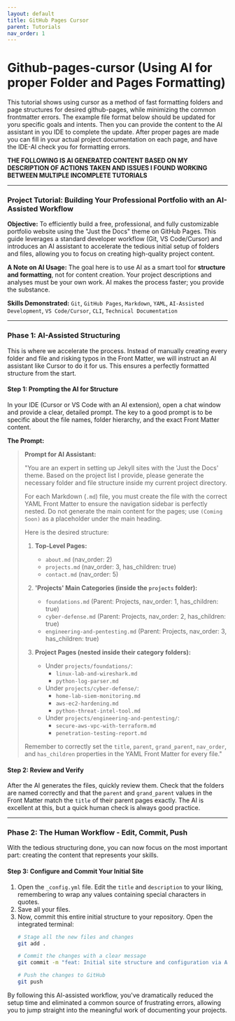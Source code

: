 ```yaml
---
layout: default
title: GitHub Pages Cursor
parent: Tutorials
nav_order: 1
---
```

# Github-pages-cursor (Using AI for proper Folder and Pages Formatting)

This tutorial shows using cursor as a method of fast formatting folders and page structures for desired github-pages, while minimizing the common frontmatter errors.
The example file format below should be updated for yoru specific goals and intents. Then you can provide the content to the AI assistant in you IDE to complete the update.
After proper pages are made you can fill in your actual project documentation on each page, and have the IDE-AI check you for formatting errors.


**THE FOLLOWING IS AI GENERATED CONTENT BASED ON MY DESCRIPTION OF ACTIONS TAKEN AND ISSUES I FOUND WORKING BETWEEN MULTIPLE INCOMPLETE TUTORIALS**


---

### **Project Tutorial: Building Your Professional Portfolio with an AI-Assisted Workflow**

**Objective:** To efficiently build a free, professional, and fully customizable portfolio website using the "Just the Docs" theme on GitHub Pages. This guide leverages a standard developer workflow (Git, VS Code/Cursor) and introduces an AI assistant to accelerate the tedious initial setup of folders and files, allowing you to focus on creating high-quality project content.

**A Note on AI Usage:** The goal here is to use AI as a smart tool for **structure and formatting**, not for content creation. Your project descriptions and analyses must be your own work. AI makes the process faster; you provide the substance.

**Skills Demonstrated:** `Git`, `GitHub Pages`, `Markdown`, `YAML`, `AI-Assisted Development`, `VS Code/Cursor`, `CLI`, `Technical Documentation`

---

### **Phase 1: AI-Assisted Structuring**

This is where we accelerate the process. Instead of manually creating every folder and file and risking typos in the Front Matter, we will instruct an AI assistant like Cursor to do it for us. This ensures a perfectly formatted structure from the start.

#### **Step 1: Prompting the AI for Structure**

In your IDE (Cursor or VS Code with an AI extension), open a chat window and provide a clear, detailed prompt. The key to a good prompt is to be specific about the file names, folder hierarchy, and the exact Front Matter content.

**The Prompt:**

> **Prompt for AI Assistant:**
>
> "You are an expert in setting up Jekyll sites with the 'Just the Docs' theme. Based on the project list I provide, please generate the necessary folder and file structure inside my current project directory.
>
> For each Markdown (`.md`) file, you must create the file with the correct YAML Front Matter to ensure the navigation sidebar is perfectly nested. Do not generate the main content for the pages; use `(Coming Soon)` as a placeholder under the main heading.
>
> Here is the desired structure:
>
> 1.  **Top-Level Pages:**
>     *   `about.md` (nav_order: 2)
>     *   `projects.md` (nav_order: 3, has_children: true)
>     *   `contact.md` (nav_order: 5)
>
> 2.  **'Projects' Main Categories (inside the `projects` folder):**
>     *   `foundations.md` (Parent: Projects, nav_order: 1, has_children: true)
>     *   `cyber-defense.md` (Parent: Projects, nav_order: 2, has_children: true)
>     *   `engineering-and-pentesting.md` (Parent: Projects, nav_order: 3, has_children: true)
>
> 3.  **Project Pages (nested inside their category folders):**
>     *   Under `projects/foundations/`:
>         *   `linux-lab-and-wireshark.md`
>         *   `python-log-parser.md`
>     *   Under `projects/cyber-defense/`:
>         *   `home-lab-siem-monitoring.md`
>         *   `aws-ec2-hardening.md`
>         *   `python-threat-intel-tool.md`
>     *   Under `projects/engineering-and-pentesting/`:
>         *   `secure-aws-vpc-with-terraform.md`
>         *   `penetration-testing-report.md`
>
> Remember to correctly set the `title`, `parent`, `grand_parent`, `nav_order`, and `has_children` properties in the YAML Front Matter for every file."

#### **Step 2: Review and Verify**
After the AI generates the files, quickly review them. Check that the folders are named correctly and that the `parent` and `grand_parent` values in the Front Matter match the `title` of their parent pages exactly. The AI is excellent at this, but a quick human check is always good practice.

---

### **Phase 2: The Human Workflow - Edit, Commit, Push**

With the tedious structuring done, you can now focus on the most important part: creating the content that represents your skills.

#### **Step 3: Configure and Commit Your Initial Site**

1.  Open the `_config.yml` file. Edit the `title` and `description` to your liking, remembering to wrap any values containing special characters in quotes.
2.  Save all your files.
3.  Now, commit this entire initial structure to your repository. Open the integrated terminal:
    ```bash
    # Stage all the new files and changes
    git add .

    # Commit the changes with a clear message
    git commit -m "feat: Initial site structure and configuration via AI assistant"

    # Push the changes to GitHub
    git push
    ```

By following this AI-assisted workflow, you've dramatically reduced the setup time and eliminated a common source of frustrating errors, allowing you to jump straight into the meaningful work of documenting your projects.

